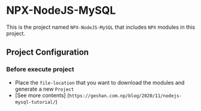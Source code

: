 # NPX-NodeJS-MySQL
This is the project named `NPX-NodeJS-MySQL` that includes `NPX` modules in this project.

## Project Configuration

### Before execute project

- Place the `file-location` that you want to download the modules and generate a new `Project`
- [See more contents] (`https://geshan.com.np/blog/2020/11/nodejs-mysql-tutorial/`)
